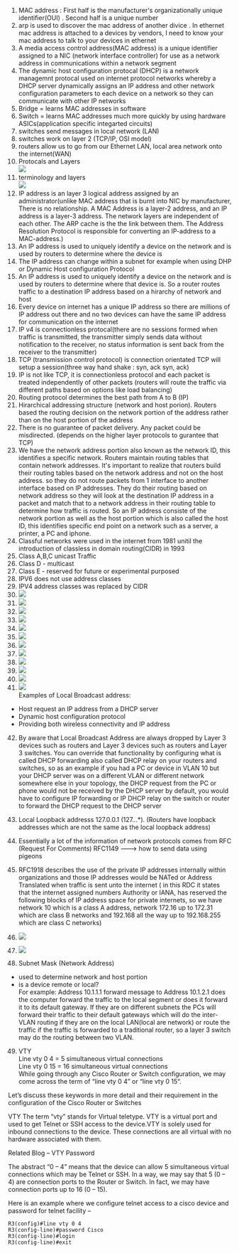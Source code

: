 1. MAC address : First half is the manufacturer's organizationally unique identifier(OUI) . Second half is a unique number
2. arp is used to discover the mac address of another divice . In ethernet mac address is attached to a devices by vendors, I need to know your mac address to talk to your devices in ethernet
3. A media access control address(MAC address) is a unique identifier assigned to a NIC (network interface controller) for use as a network address in communications within a network segment
4. The dynamic host configuration protocal (DHCP) is a network managemnt protocal used on internet protocol networks whereby a DHCP server dynamically assigns an IP address and other network configuration parameters to each device on a network so they can communicate with other IP networks
5. Bridge = learns MAC addresses in software
6. Switch = learns MAC addresses much more quickly by using hardware ASICs(application specific integarted circuits)
7. switches send messages in local network (LAN)
8. switches work on layer 2 (TCP/IP, OSI model)
9. routers allow us to go from our Ethernet LAN, local area network onto the internet(WAN)
10. Protocals and Layers  
![](./img/Computer_Network1.png)  
11. terminology and layers  
![](./img/Computer_Network2.png)  
12. IP address is an layer 3 logical address assigned by an administrator(unlike MAC address that is burnt into NIC by manufacturer, There is no relationship. A MAC Address is a layer-2 address, and an IP address is a layer-3 address. The network layers are independent of each other. The ARP cache is the the link between them. The Address Resolution Protocol is responsible for converting an IP-address to a MAC-address.) 
13. An IP address is used to uniquely identify a device on the network and is used by routers to determine where the device is  
14. The IP address can change within a subnet for example when using DHP or Dynamic Host configuration Protocol   
15. An IP address is used to uniquely identify a device on the network and is used by routers to determine where that device is. So a router routes traffic to a destination IP address based on a hirarchy of network and host    
16. Every device on internet has a unique IP address so there are millions of IP address out there and no two devices can have the same IP address for communication on the internet    
17. IP v4 is connectionless protocal(there are no sessions formed when traffic is transmitted, the transmitter simply sends data without notification to the receiver, no status information is sent back from the receiver to the transmitter)  
18. TCP (transmission control protocol) is connection orientated TCP will setup a session(three way hand shake : syn, ack syn, ack)  
19. IP is not like TCP, it is connectionless protocol and each packet is treated independently of other packets (routers will route the traffic via different paths based on options like load balancing)   
20. Routing protocol determines the best path from A to B (IP)  
21. Hirarchical addressing structure (network and host porion). Routers based the routing decision on the network portion of the address rather than on the host portion of the address   
22. There is no guarantee of packet delivery. Any packet could be misdirected. (depends on the higher layer protocols to gurantee that TCP)   
23. We have the network address portion also known as the network ID, this identifies a specific network. Routers maintain routing tables that contain network addresses. It's important to realize that routers build their routing tables based on the network address and not on the host address. so they do not route packets from 1 interface to another interface based on IP addresses. They do their routing based on network address so they will look at the destination IP address in a packet and match that to a network address in their routing table to determine how traffic is routed. So an IP address  consiste of the network portion as well as the host portion which is also called the host ID, this identifies specific end point on a network such as a server, a printer, a PC and iphone.   
24. Classful networks were used in the internet from 1981 unitil the introduction of classless in domain routing(CIDR) in 1993   
25. Class A,B,C unicast Traffic  
26. Class D - multicast  
27. Class E - reserved for future or experimental purposed   
28. IPV6 does not use address classes  
29. IPV4 address classes was replaced by CIDR  
30. ![](./img/Computer_Network3.png)  
31. ![](./img/Computer_Network4.png)  
32. ![](./img/Computer_Network5.png)   
33. ![](./img/Computer_Network6.png)  
34. ![](./img/Computer_Network7.png)  
35. ![](./img/Computer_Network8.png)  
36. ![](./img/Computer_Network9.png)   
37. ![](./img/Computer_Network10.png)  
38. ![](./img/Computer_Network11.png)     
39. ![](./img/Computer_Network12.png)   
40. ![](./img/Computer_Network13.png)   
41. ![](./img/Computer_Network14.png)  
Examples of Local Broadcast address:   
- Host request an IP address from a DHCP server  
- Dynamic host configuration protocol   
- Providing both wireless connectivity and IP address   
42. By aware that Local Broadcast Address are always dropped by Layer 3 devices such as routers and Layer 3 devices such as routers and Layer 3 switches. You can override that functionality by configuring what is called DHCP forwarding also called DHCP relay on your routers and switches, so as an example if you had a PC or device in VLAN 10 but your DHCP server was on a different VLAN or different network somewhere else in your topology, the DHCP request from the PC or phone would not be received by the DHCP server by default, you would have to configure IP forwarding or IP DHCP relay on the switch or router to forward the DHCP request to the DHCP server    

43. Local Loopback addresss 127.0.0.1 (127.*.*.*).  (Routers have loopback addresses which are not the same as the local loopback address)    
44. Essentially a lot of the information of network protocols comes from RFC (Request For Comments)    RFC1149 ---> how to send data using pigeons   
45. RFC1918 describes the use of the private IP addresses internally within organizations and those IP addresses would be NATed or Address Translated when traffic is sent unto the internet  ( in this RDC it states that the internet assigned numbers Authority or IANA, has reserved the following blocks of IP address space for private internets, so we have network 10 which is a class A address, network 172.16 up to 172.31 which are class B networks and 192.168 all the way up to 192.168.255 which are class C networks)   
46. ![](./img/Computer_Network15.png)   
47. ![](./img/Computer_Network16.png)   
48. Subnet Mask (Network Address)  
- used to determine network and host portion
- is a device remote or local?   
For example: Address 10.1.1.1 forward message to Address 10.1.2.1 does the computer forward the traffic to the local segment or does it forward it to its default gateway. If they are on different subnets the PCs will forward their traffic to their default gateways which will do the inter-VLAN routing if they are on the local LAN(local are network) or route the traffic if the traffic is forwarded to a traditional router, so a layer 3 switch may do the routing between two VLAN.   
49. VTY   
Line vty 0 4 = 5 simultaneous virtual connections   
Line vty 0 15 = 16 simultaneous virtual connections     
While going through any Cisco Router or Switch configuration, we may come across the term of “line vty 0 4” or “line vty 0 15“.

Let’s discuss these keywords in more detail and their requirement in the configuration of the Cisco Router or Switches     



VTY
The term “vty” stands for Virtual teletype. VTY is a virtual port and used to get Telnet or SSH access to the device.VTY is solely used for inbound connections to the device. These connections are all virtual with no hardware associated with them.

Related Blog – VTY Password

The abstract “0 – 4” means that the device can allow 5 simultaneous virtual connections which may be Telnet or SSH. In a way, we may say that 5 (0 – 4) are connection ports to the Router or Switch. In fact, we may have connection ports up to 16 (0 – 15).

Here is an example where we configure telnet access to a cisco device and password for telnet facility –      

```
R3(config)#line vty 0 4
R3(config-line)#password Cisco
R3(config-line)#login
R3(config-line)#exit
```

